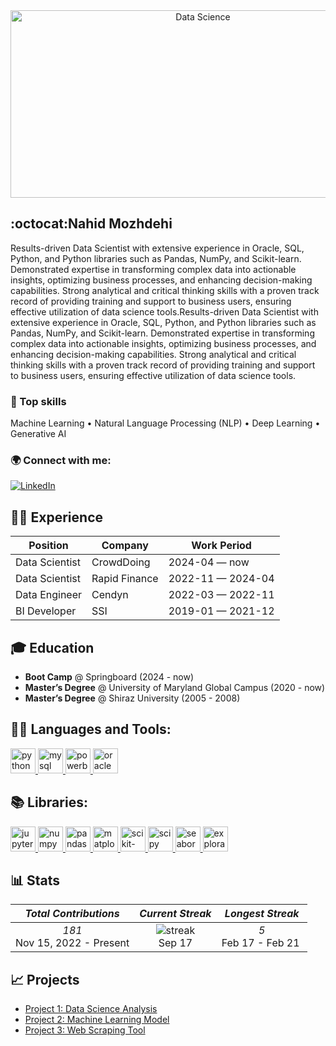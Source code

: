 <div align="center">
  <img src="https://files.oaiusercontent.com/file-poJdUS41i7SZEo5Tb2YwLf8E?se=2024-09-17T14%3A57%3A29Z&sp=r&sv=2024-08-04&sr=b&rscc=max-age%3D604800%2C%20immutable%2C%20private&rscd=attachment%3B%20filename%3D6ec76568-00b6-4703-ac8e-085c922949f3.webp&sig=o/jFtMut3Q%2BxmWgf/K55sFtHYiXBbNvVAgcASyMajGw%3D" alt="Data Science" width="600" height="300" >
</div>

## :octocat:Nahid Mozhdehi 
Results-driven Data Scientist with extensive experience in Oracle, SQL, Python, and Python libraries such as Pandas, NumPy, and Scikit-learn. Demonstrated expertise in transforming complex data into actionable insights, optimizing business processes, and enhancing decision-making capabilities. Strong analytical and critical thinking skills with a proven track record of providing training and support to business users, ensuring effective utilization of data science tools.Results-driven Data Scientist with extensive experience in Oracle, SQL, Python, and Python libraries such as Pandas, NumPy, and Scikit-learn. Demonstrated expertise in transforming complex data into actionable insights, optimizing business processes, and enhancing decision-making capabilities. Strong analytical and critical thinking skills with a proven track record of providing training and support to business users, ensuring effective utilization of data science tools.

### 💎 Top skills
Machine Learning • Natural Language Processing (NLP) • Deep Learning • Generative AI

### 🌍 Connect with me:
[![LinkedIn](https://img.shields.io/badge/LinkedIn-Connect-blue)](https://www.linkedin.com/in/nahidmozhdehi)

## 🧑‍💻 Experience
|    **Position**     |    **Company**     |   **Work Period**     |
|---------------------|---------------------|---------------------|
| Data Scientist       | CrowdDoing          | 2024-04 — now       |
| Data Scientist       | Rapid Finance       | 2022-11 — 2024-04   |
| Data Engineer        | Cendyn              | 2022-03 — 2022-11   |
| BI Developer         | SSI                 | 2019-01 — 2021-12   |

## 🎓 Education
- **Boot Camp** @ Springboard (2024 - now)
- **Master’s Degree** @ University of Maryland Global Campus (2020 - now)
- **Master’s Degree** @ Shiraz University  (2005 - 2008)

## 👩‍💻 Languages and Tools:
<p align="left">
  <a href="https://www.python.org/" target="_blank"> 
    <img src="https://cdn.jsdelivr.net/gh/devicons/devicon/icons/python/python-original.svg" alt="python" width="40" height="40"/> 
  </a>
  <a href="https://www.mysql.com/" target="_blank"> 
    <img src="https://cdn.jsdelivr.net/gh/devicons/devicon/icons/mysql/mysql-original.svg" alt="mysql" width="40" height="40"/> 
  </a>
  <a href="https://powerbi.microsoft.com/" target="_blank"> 
    <img src="https://upload.wikimedia.org/wikipedia/commons/c/cf/New_Power_BI_Logo.svg" alt="powerbi" width="40" height="40"/> 
  </a>
  <a href="https://www.oracle.com/" target="_blank"> 
    <img src="https://cdn.jsdelivr.net/gh/devicons/devicon/icons/oracle/oracle-original.svg" alt="oracle" width="40" height="40"/> 
  </a>
</p>

## 📚 Libraries:
<p align="left">
  <a href="https://jupyter.org/" target="_blank">
    <img src="https://cdn.jsdelivr.net/gh/devicons/devicon/icons/jupyter/jupyter-original-wordmark.svg" alt="jupyter" width="40" height="40"/>
  </a>
  <a href="https://numpy.org/" target="_blank">
    <img src="https://cdn.jsdelivr.net/gh/devicons/devicon/icons/numpy/numpy-original.svg" alt="numpy" width="40" height="40"/>
  </a>
  <a href="https://pandas.pydata.org/" target="_blank">
    <img src="https://cdn.jsdelivr.net/gh/devicons/devicon/icons/pandas/pandas-original.svg" alt="pandas" width="40" height="40"/>
  </a>
  <a href="https://matplotlib.org/" target="_blank">
    <img src="https://upload.wikimedia.org/wikipedia/commons/8/84/Matplotlib_icon.svg" alt="matplotlib" width="40" height="40"/>
  </a>
  <a href="https://scikit-learn.org/" target="_blank">
    <img src="https://upload.wikimedia.org/wikipedia/commons/0/05/Scikit_learn_logo_small.svg" alt="scikit-learn" width="40" height="40"/>
  </a>
  <a href="https://www.scipy.org/" target="_blank">
    <img src="https://upload.wikimedia.org/wikipedia/commons/b/b2/SCIPY_2.svg" alt="scipy" width="40" height="40"/>
  </a>
  <a href="https://seaborn.pydata.org/" target="_blank">
    <img src="https://seaborn.pydata.org/_images/logo-wide-lightbg.svg" alt="seaborn" width="40" height="40"/>
  </a>
  <a href="https://www.analyticsvidhya.com/blog/2021/07/exploratory-data-analysis/" target="_blank">
    <img src="https://i.imgur.com/Q8bNNGZ.png" alt="exploratory data analysis" width="40" height="40"/>
  </a>
</p>

## 📊 Stats

| *Total Contributions* | *Current Streak* | *Longest Streak* |
|:-----------------------:|:------------------:|:------------------:|
| *181* <br> Nov 15, 2022 - Present | ![streak](https://img.shields.io/badge/Current_Streak-0-orange?style=for-the-badge&logo=fire&logoColor=orange) <br> Sep 17 | *5* <br> Feb 17 - Feb 21 |

## 📈 Projects

- [Project 1: Data Science Analysis](https://github.com/YOUR_USERNAME/PROJECT_NAME)
- [Project 2: Machine Learning Model](https://github.com/YOUR_USERNAME/PROJECT_NAME)
- [Project 3: Web Scraping Tool](https://github.com/YOUR_USERNAME/PROJECT_NAME)


<!--
<div align="center">
  <img src="https://files.oaiusercontent.com/file-iKYAnENJqoOWa2Wm0kge1imR?se=2024-09-17T03%3A27%3A44Z&sp=r&sv=2024-08-04&sr=b&rscc=max-age%3D604800%2C%20immutable%2C%20private&rscd=attachment%3B%20filename%3Dbd9944f8-91ed-497a-b09e-090b32ae6e01.webp&sig=Tsppsg03uKpSh4ebMdtu7%2BSEFnu60ddnsBL/rttlCAg%3D"  width="600" height="250" >
</div>

**namozhdehi/namozhdehi** is a ✨ _special_ ✨ repository because its `README.md` (this file) appears on your GitHub profile.

Here are some ideas to get you started:
Top skills
- 🌱 I’m currently learning deep learning and contributing to AI tools.
- 👯 I’m looking to collaborate on ...
- 🤔 I’m looking for help with ...
- 💬 Ask me about Python, SQL, Power BI, or GitHub.
- 📫 How to reach me: namojdehi@gmail.com
- 🔭 I’m currently working on ...
- 😄 Pronouns: ...
- ⚡ Fun fact: ...
-->

